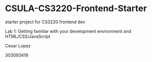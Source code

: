 # CSULA-CS3220-Frontend-Starter
starter project for CS3220 frontend dev

Lab 1: Getting familiar with your development environment and HTML/CSS/JavaScript

Cesar Lopez

303093419